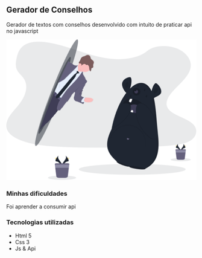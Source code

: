 ## Gerador de Conselhos 

<p>Gerador de textos com conselhos desenvolvido com intuito de praticar api no javascript</p>

<img src="undraw_startled_-8-p0r.svg" alt="Conselhos"/>

### Minhas dificuldades
<p>Foi aprender a consumir api</p>

### Tecnologias utilizadas
- Html 5
- Css 3
- Js & Api
